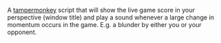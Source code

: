 A [tampermonkey](https://www.tampermonkey.net/) script that will show the live game score in your perspective (window title) and play a sound whenever a large change in momentum occurs in the game. E.g. a blunder by either you or your opponent.